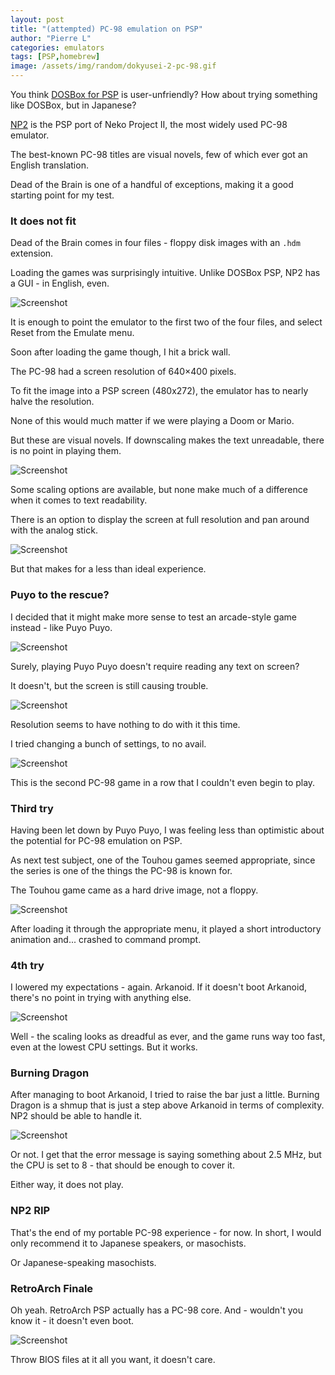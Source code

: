 ```yaml
---
layout: post
title: "(attempted) PC-98 emulation on PSP"
author: "Pierre L"
categories: emulators
tags: [PSP,homebrew]
image: /assets/img/random/dokyusei-2-pc-98.gif
---
```


You think [DOSBox for PSP](https://archive.org/details/dosbox-psp.-7z) is user-unfriendly? How about trying something like DOSBox, but in Japanese?

[NP2](https://archive.org/details/np-2-for-psp-v-0.39.7z) is the PSP port of Neko Project II, the most widely used PC-98 emulator.

The best-known PC-98 titles are visual novels, few of which ever got an English translation. 

Dead of the Brain is one of a handful of exceptions, making it a good starting point for my test.

### It does not fit

Dead of the Brain comes in four files - floppy disk images with an `.hdm` extension.

Loading the games was surprisingly intuitive. Unlike DOSBox PSP, NP2 has a GUI - in English, even. 

![Screenshot](https://github.com/PSP-Archive/PSP-Archive.github.io/raw/gh-pages/assets/img/snaps/np2_gui.webp)

It is enough to point the emulator to the first two of the four files, and select Reset from the Emulate menu.

Soon after loading the game though, I hit a brick wall. 

The PC-98 had a screen resolution of 640×400 pixels. 

To fit the image into a PSP screen (480x272), the emulator has to nearly halve the resolution.

None of this would much matter if we were playing a Doom or Mario. 

But these are visual novels. If downscaling makes the text unreadable, there is no point in playing them.

![Screenshot](https://github.com/PSP-Archive/PSP-Archive.github.io/raw/gh-pages/assets/img/snaps/np2_dotb_text.webp)

Some scaling options are available, but none make much of a difference when it comes to text readability. 

There is an option to display the screen at full resolution and pan around with the analog stick. 

![Screenshot](https://github.com/PSP-Archive/PSP-Archive.github.io/raw/gh-pages/assets/img/snaps/np2_zoom.webp)

But that makes for a less than ideal experience.

### Puyo to the rescue?

I decided that it might make more sense to test an arcade-style game instead - like Puyo Puyo.

![Screenshot](https://github.com/PSP-Archive/PSP-Archive.github.io/raw/gh-pages/assets/img/snaps/puyo_title.webp)

Surely, playing Puyo Puyo doesn't require reading any text on screen?

It doesn't, but the screen is still causing trouble.

![Screenshot](https://github.com/PSP-Archive/PSP-Archive.github.io/raw/gh-pages/assets/img/snaps/np2_puyo_2.webp)

Resolution seems to have nothing to do with it this time.

I tried changing a bunch of settings, to no avail. 

![Screenshot](https://github.com/PSP-Archive/PSP-Archive.github.io/raw/gh-pages/assets/img/snaps/np2_puyo_3.webp)

This is the second PC-98 game in a row that I couldn't even begin to play.

### Third try

Having been let down by Puyo Puyo, I was feeling less than optimistic about the potential for PC-98 emulation on PSP.

As next test subject, one of the Touhou games seemed appropriate, since the series is one of the things the PC-98 is known for.

The Touhou game came as a hard drive image, not a floppy. 

![Screenshot](https://github.com/PSP-Archive/PSP-Archive.github.io/raw/gh-pages/assets/img/snaps/touhou_load.webp)

After loading it through the appropriate menu, it played a short introductory animation and... crashed to command prompt.

### 4th try

I lowered my expectations - again. Arkanoid. If it doesn't boot Arkanoid, there's no point in trying with anything else.

![Screenshot](https://github.com/PSP-Archive/PSP-Archive.github.io/raw/gh-pages/assets/img/snaps/np2_arkanoid.webp)

Well - the scaling looks as dreadful as ever, and the game runs way too fast, even at the lowest CPU settings. But it works. 

### Burning Dragon

After managing to boot Arkanoid, I tried to raise the bar just a little. Burning Dragon is a shmup that is just a step above Arkanoid in terms of complexity. NP2 should be able to handle it.

![Screenshot](https://github.com/PSP-Archive/PSP-Archive.github.io/raw/gh-pages/assets/img/snaps/np2_dragon.webp)

Or not. I get that the error message is saying something about 2.5 MHz, but the CPU is set to 8 - that should be enough to cover it. 

Either way, it does not play.

### NP2 RIP 

That's the end of my portable PC-98 experience - for now. In short, I would only recommend it to Japanese speakers, or masochists. 

Or Japanese-speaking masochists.

### RetroArch Finale

Oh yeah. RetroArch PSP actually has a PC-98 core. And - wouldn't you know it - it doesn't even boot. 

![Screenshot](https://github.com/PSP-Archive/PSP-Archive.github.io/raw/gh-pages/assets/img/snaps/np2_retroarch.webp)

Throw BIOS files at it all you want, it doesn't care.
